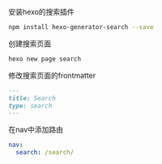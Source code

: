 
安装hexo的搜索插件 

```bash
npm install hexo-generator-search --save
```

创建搜索页面

```bash
hexo new page search
```

修改搜索页面的frontmatter

```md
---
title: Search
type: search
---
```

在nav中添加路由

```yml
nav:
  search: /search/
```